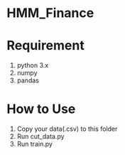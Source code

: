 # HMM_Finance

# Requirement
1. python 3.x
2. numpy
3. pandas

# How to Use
1. Copy your data(.csv) to this folder
2. Run cut_data.py
3. Run train.py
